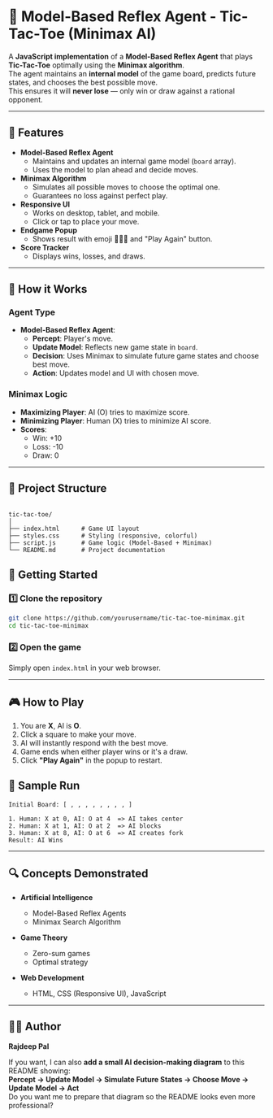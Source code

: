 
# 🎯 Model-Based Reflex Agent - Tic-Tac-Toe (Minimax AI)

A **JavaScript implementation** of a **Model-Based Reflex Agent** that plays **Tic-Tac-Toe** optimally using the **Minimax algorithm**.  
The agent maintains an **internal model** of the game board, predicts future states, and chooses the best possible move.  
This ensures it will **never lose** — only win or draw against a rational opponent.

---

## 📌 Features
- **Model-Based Reflex Agent**
  - Maintains and updates an internal game model (`board` array).
  - Uses the model to plan ahead and decide moves.
- **Minimax Algorithm**
  - Simulates all possible moves to choose the optimal one.
  - Guarantees no loss against perfect play.
- **Responsive UI**
  - Works on desktop, tablet, and mobile.
  - Click or tap to place your move.
- **Endgame Popup**
  - Shows result with emoji 🎉😢😐 and "Play Again" button.
- **Score Tracker**
  - Displays wins, losses, and draws.

---

## 🧠 How it Works

### Agent Type
- **Model-Based Reflex Agent**:
  - **Percept**: Player's move.
  - **Update Model**: Reflects new game state in `board`.
  - **Decision**: Uses Minimax to simulate future game states and choose best move.
  - **Action**: Updates model and UI with chosen move.

### Minimax Logic
- **Maximizing Player**: AI (O) tries to maximize score.
- **Minimizing Player**: Human (X) tries to minimize AI score.
- **Scores**:
  - Win: +10
  - Loss: -10
  - Draw: 0

---

## 📂 Project Structure
```

tic-tac-toe/
│
├── index.html      # Game UI layout
├── styles.css      # Styling (responsive, colorful)
├── script.js       # Game logic (Model-Based + Minimax)
└── README.md       # Project documentation
```
## 🚀 Getting Started

### 1️⃣ Clone the repository
```bash
git clone https://github.com/yourusername/tic-tac-toe-minimax.git
cd tic-tac-toe-minimax
````

### 2️⃣ Open the game

Simply open `index.html` in your web browser.

---

## 🎮 How to Play

1. You are **X**, AI is **O**.
2. Click a square to make your move.
3. AI will instantly respond with the best move.
4. Game ends when either player wins or it's a draw.
5. Click **"Play Again"** in the popup to restart.

## 🧪 Sample Run

```
Initial Board: [ , , , , , , , , ]

1. Human: X at 0, AI: O at 4  => AI takes center
2. Human: X at 1, AI: O at 2  => AI blocks
3. Human: X at 8, AI: O at 6  => AI creates fork
Result: AI Wins
```

---

## 🔍 Concepts Demonstrated

* **Artificial Intelligence**

  * Model-Based Reflex Agents
  * Minimax Search Algorithm
* **Game Theory**

  * Zero-sum games
  * Optimal strategy
* **Web Development**

  * HTML, CSS (Responsive UI), JavaScript

---

## 👨‍💻 Author
**Rajdeep Pal**

If you want, I can also **add a small AI decision-making diagram** to this README showing:  
**Percept → Update Model → Simulate Future States → Choose Move → Update Model → Act**  
Do you want me to prepare that diagram so the README looks even more professional?
```

